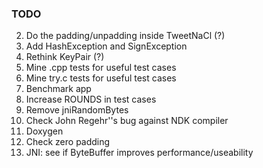 ### TODO

2.  Do the padding/unpadding inside TweetNaCl (?)
3.  Add HashException and SignException
4.  Rethink KeyPair (?)
5.  Mine .cpp tests for useful test cases
6.  Mine try.c tests for useful test cases
7.  Benchmark app
8.  Increase ROUNDS in test cases
10. Remove jniRandomBytes
11. Check John Regehr''s bug against NDK compiler
12. Doxygen 
13. Check zero padding
15. JNI: see if ByteBuffer improves performance/useability
